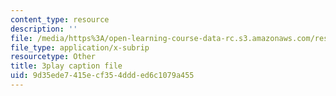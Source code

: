 ```yaml
---
content_type: resource
description: ''
file: /media/https%3A/open-learning-course-data-rc.s3.amazonaws.com/res-18-007-calculus-revisited-multivariable-calculus-fall-2011/9d35ede7415ecf354ddded6c1079a455_2PpgEtgovN0.srt
file_type: application/x-subrip
resourcetype: Other
title: 3play caption file
uid: 9d35ede7-415e-cf35-4ddd-ed6c1079a455
---
```

